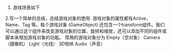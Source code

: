 1. 游戏场景如下

2.写一个简单的总结，总结游戏对象的使用.
  游戏对象的属性都有Active、Name、Tag 等。每个游戏对象 (GameObject) 还包含一个transform组件。我们可以通过这个组件来改变游戏对象的位置、旋转和缩放，还可以添加不同的组件或脚本来增加游戏对象的功能。
常用的游戏对象分为 Empty（空对象） Camera（摄像机） Light（光线） 3D物体 Audio（声音）
